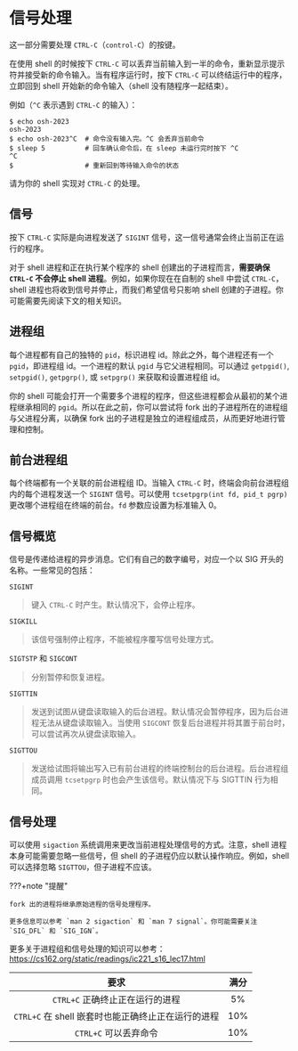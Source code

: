 # 信号处理

这一部分需要处理 `CTRL-C`（`control-C`）的按键。

在使用 shell 的时候按下 `CTRL-C` 可以丢弃当前输入到一半的命令，重新显示提示符并接受新的命令输入。当有程序运行时，按下 `CTRL-C` 可以终结运行中的程序，立即回到 shell 开始新的命令输入（shell 没有随程序一起结束）。

例如（`^C` 表示遇到 `CTRL-C` 的输入）：

```shell
$ echo osh-2023
osh-2023
$ echo osh-2023^C  # 命令没有输入完。^C 会丢弃当前命令
$ sleep 5          # 回车确认命令后，在 sleep 未运行完时按下 ^C
^C
$                  # 重新回到等待输入命令的状态
```

请为你的 shell 实现对 `CTRL-C` 的处理。

## 信号

按下 `CTRL-C` 实际是向进程发送了 `SIGINT` 信号，这一信号通常会终止当前正在运行的程序。

对于 shell 进程和正在执行某个程序的 shell 创建出的子进程而言，**需要确保 `CTRL-C` 不会停止 shell 进程**。例如，如果你现在在自制的 shell 中尝试 `CTRL-C`，shell 进程也将收到信号并停止，而我们希望信号只影响 shell 创建的子进程。你可能需要先阅读下文的相关知识。

## 进程组

每个进程都有自己的独特的 `pid`，标识进程 id。除此之外，每个进程还有一个 `pgid`，即进程组 id。一个进程的默认 `pgid` 与它父进程相同。可以通过 `getpgid()`, `setpgid()`, `getpgrp()`, 或 `setpgrp()` 来获取和设置进程组 id。

你的 shell 可能会打开一个需要多个进程的程序，但这些进程都会从最初的某个进程继承相同的 `pgid`。所以在此之前，你可以尝试将 fork 出的子进程所在的进程组与父进程分离，以确保 fork 出的子进程是独立的进程组成员，从而更好地进行管理和控制。

## 前台进程组

每个终端都有一个关联的前台进程组 ID。当输入 `CTRL-C` 时，终端会向前台进程组内的每个进程发送一个 `SIGINT` 信号。可以使用 `tcsetpgrp(int fd, pid_t pgrp)` 更改哪个进程组在终端的前台。`fd` 参数应设置为标准输入 0。

## 信号概览

信号是传递给进程的异步消息。它们有自己的数字编号，对应一个以 SIG 开头的名称。一些常见的包括：

`SIGINT`

> 键入 `CTRL-C` 时产生。默认情况下，会停止程序。

`SIGKILL`

> 该信号强制停止程序，不能被程序覆写信号处理方式。

`SIGTSTP` 和 `SIGCONT`

> 分别暂停和恢复进程。

`SIGTTIN`

> 发送到试图从键盘读取输入的后台进程。默认情况会暂停程序，因为后台进程无法从键盘读取输入。当使用 `SIGCONT` 恢复后台进程并将其置于前台时，可以尝试再次从键盘读取输入。

`SIGTTOU`

> 发送给试图将输出写入已有前台进程的终端控制台的后台进程。后台进程组成员调用 `tcsetpgrp` 时也会产生该信号。默认情况下与 SIGTTIN 行为相同。

## 信号处理

可以使用 `sigaction` 系统调用来更改当前进程处理信号的方式。注意，shell 进程本身可能需要忽略一些信号，但 shell 的子进程仍应以默认操作响应。例如，shell 可以选择忽略 `SIGTTOU`，但子进程不应该。

???+note "提醒"

    fork 出的进程将继承原始进程的信号处理程序。

    更多信息可以参考 `man 2 sigaction` 和 `man 7 signal`。你可能需要关注 `SIG_DFL` 和 `SIG_IGN`。

更多关于进程组和信号处理的知识可以参考：<https://cs162.org/static/readings/ic221_s16_lec17.html>

|                        要求                        | 满分 |
| :------------------------------------------------: | :--: |
|          `CTRL+C` 正确终止正在运行的进程           |  5%  |
| `CTRL+C` 在 shell 嵌套时也能正确终止正在运行的进程 | 10%  |
|               `CTRL+C` 可以丢弃命令                | 10%  |
